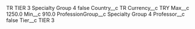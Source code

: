 <?xml version="1.0" encoding="UTF-8"?>
<CustomMetadata xmlns="http://soap.sforce.com/2006/04/metadata" xmlns:xsi="http://www.w3.org/2001/XMLSchema-instance" xmlns:xsd="http://www.w3.org/2001/XMLSchema">
    <label>TR TIER 3 Specialty Group 4</label>
    <protected>false</protected>
    <values>
        <field>Country__c</field>
        <value xsi:type="xsd:string">TR</value>
    </values>
    <values>
        <field>Currency__c</field>
        <value xsi:type="xsd:string">TRY</value>
    </values>
    <values>
        <field>Max__c</field>
        <value xsi:type="xsd:double">1250.0</value>
    </values>
    <values>
        <field>Min__c</field>
        <value xsi:type="xsd:double">910.0</value>
    </values>
    <values>
        <field>ProfessionGroup__c</field>
        <value xsi:type="xsd:string">Specialty Group 4</value>
    </values>
    <values>
        <field>Professor__c</field>
        <value xsi:type="xsd:boolean">false</value>
    </values>
    <values>
        <field>Tier__c</field>
        <value xsi:type="xsd:string">TIER 3</value>
    </values>
</CustomMetadata>
